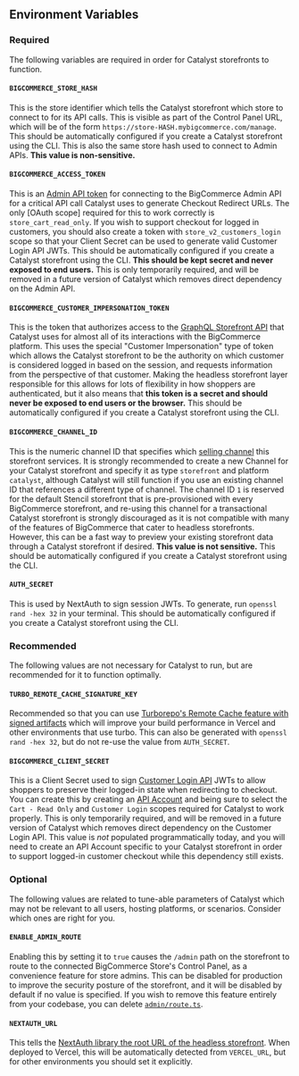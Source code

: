 ## Environment Variables

### Required
The following variables are required in order for Catalyst storefronts to function.

#### `BIGCOMMERCE_STORE_HASH`
This is the store identifier which tells the Catalyst storefront which store to connect to for its API calls. This is visible as part of the Control Panel URL, which will be of the form `https://store-HASH.mybigcommerce.com/manage`. This should be automatically configured if you create a Catalyst storefront using the CLI. This is also the same store hash used to connect to Admin APIs. **This value is non-sensitive.**

#### `BIGCOMMERCE_ACCESS_TOKEN`
This is an [Admin API token](https://support.bigcommerce.com/s/article/Store-API-Accounts?language=en_US#creating) for connecting to the BigCommerce Admin API for a critical API call Catalyst uses to generate Checkout Redirect URLs. The only [OAuth scope] required for this to work correctly is `store_cart_read_only`. If you wish to support checkout for logged in customers, you should also create a token with `store_v2_customers_login` scope so that your Client Secret can be used to generate valid Customer Login API JWTs. This should be automatically configured if you create a Catalyst storefront using the CLI. **This should be kept secret and never exposed to end users.** This is only temporarily required, and will be removed in a future version of Catalyst which removes direct dependency on the Admin API.

#### `BIGCOMMERCE_CUSTOMER_IMPERSONATION_TOKEN`
This is the token that authorizes access to the [GraphQL Storefront API](https://developer.bigcommerce.com/docs/storefront/graphql) that Catalyst uses for almost all of its interactions with the BigCommerce platform. This uses the special "Customer Impersonation" type of token which allows the Catalyst storefront to be the authority on which customer is considered logged in based on the session, and requests information from the perspective of that customer. Making the headless storefront layer responsible for this allows for lots of flexibility in how shoppers are authenticated, but it also means that **this token is a secret and should never be exposed to end users or the browser.** This should be automatically configured if you create a Catalyst storefront using the CLI.

#### `BIGCOMMERCE_CHANNEL_ID`
This is the numeric channel ID that specifies which [selling channel](https://developer.bigcommerce.com/docs/rest-management/channels#channels) this storefront services. It is strongly recommended to create a new Channel for your Catalyst storefront and specify it as type `storefront` and platform `catalyst`, although Catalyst will still function if you use an existing channel ID that references a different type of channel. The channel ID `1` is reserved for the default Stencil storefront that is pre-provisioned with every BigCommerce storefront, and re-using this channel for a transactional Catalyst storefront is strongly discouraged as it is not compatible with many of the features of BigCommerce that cater to headless storefronts. However, this can be a fast way to preview your existing storefront data through a Catalyst storefront if desired. **This value is not sensitive.** This should be automatically configured if you create a Catalyst storefront using the CLI.

#### `AUTH_SECRET`
This is used by NextAuth to sign session JWTs. To generate, run `openssl rand -hex 32` in your terminal. This should be automatically configured if you create a Catalyst storefront using the CLI.

### Recommended
The following values are not necessary for Catalyst to run, but are recommended for it to function optimally.


#### `TURBO_REMOTE_CACHE_SIGNATURE_KEY`
Recommended so that you can use [Turborepo's Remote Cache feature with signed artifacts](https://turbo.build/repo/docs/core-concepts/remote-caching#artifact-integrity-and-authenticity-verification) which will improve your build performance in Vercel and other environments that use turbo. This can also be generated with `openssl rand -hex 32`, but do not re-use the value from `AUTH_SECRET`.

#### `BIGCOMMERCE_CLIENT_SECRET`
This is a Client Secret used to sign [Customer Login API](https://developer.bigcommerce.com/docs/start/authentication/customer-login) JWTs to allow shoppers to preserve their logged-in state when redirecting to checkout. You can create this by creating an [API Account](https://support.bigcommerce.com/s/article/Store-API-Accounts?language=en_US#creating) and being sure to select the `Cart - Read Only` and `Customer Login` scopes required for Catalyst to work properly. This is only temporarily required, and will be removed in a future version of Catalyst which removes direct dependency on the Customer Login API. This value is _not_ populated programmatically today, and you will need to create an API Account specific to your Catalyst storefront in order to support logged-in customer checkout while this dependency still exists.

### Optional
The following values are related to tune-able parameters of Catalyst which may not be relevant to all users, hosting platforms, or scenarios. Consider which ones are right for you.

#### `ENABLE_ADMIN_ROUTE`
Enabling this by setting it to `true` causes the `/admin` path on the storefront to route to the connected BigCommerce Store's Control Panel, as a convenience feature for store admins. This can be disabled for production to improve the security posture of the storefront, and it will be disabled by default if no value is specified. If you wish to remove this feature entirely from your codebase, you can delete [`admin/route.ts`](https://github.com/bigcommerce/catalyst/blob/main/apps/core/app/admin/route.ts).

#### `NEXTAUTH_URL`
This tells the [NextAuth library the root URL of the headless storefront](https://next-auth.js.org/configuration/options#nextauth_url). When deployed to Vercel, this will be automatically detected from `VERCEL_URL`, but for other environments you should set it explicitly.

